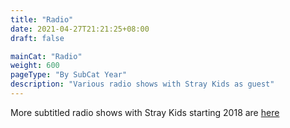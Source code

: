 ```yaml
---
title: "Radio"
date: 2021-04-27T21:21:25+08:00
draft: false

mainCat: "Radio"
weight: 600
pageType: "By SubCat Year"
description: "Various radio shows with Stray Kids as guest"
---
```

More subtitled radio shows with Stray Kids starting 2018 are [here](http://strayksubs.com/videos/radio/)
